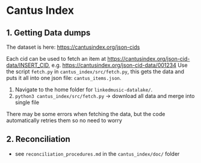 # Cantus Index

## 1. Getting Data dumps

The dataset is here: https://cantusindex.org/json-cids

Each cid can be used to fetch an item at https://cantusindex.org/json-cid-data/INSERT_CID, e.g. https://cantusindex.org/json-cid-data/001234
Use the script `fetch.py` in `cantus_index/src/fetch.py`, this gets the data and puts it all into one json file: `cantus_items.json`.

1. Navigate to the home folder for `linkedmusic-datalake/`.
2. ```python3 cantus_index/src/fetch.py``` -> download all data and merge into single file

There may be some errors when fetching the data, but the code automatically retries them so no need to worry


## 2. Reconciliation

- see `reconciliation_procedures.md` in the `cantus_index/doc/` folder